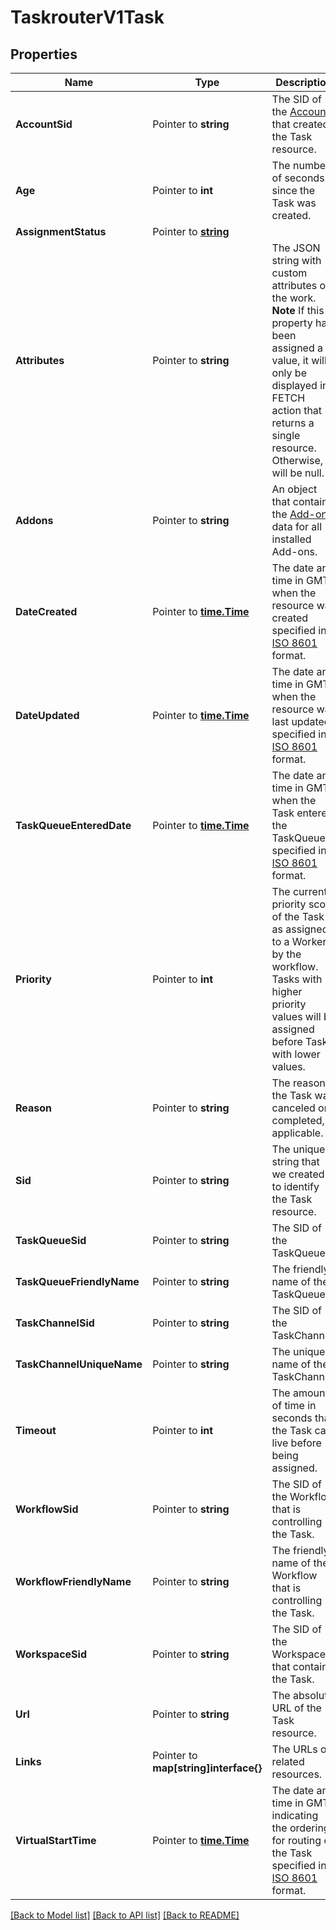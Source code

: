 # TaskrouterV1Task

## Properties

Name | Type | Description | Notes
------------ | ------------- | ------------- | -------------
**AccountSid** | Pointer to **string** | The SID of the [Account](https://www.twilio.com/docs/iam/api/account) that created the Task resource. |
**Age** | Pointer to **int** | The number of seconds since the Task was created. |
**AssignmentStatus** | Pointer to [**string**](TaskEnumStatus.md) |  |
**Attributes** | Pointer to **string** | The JSON string with custom attributes of the work. **Note** If this property has been assigned a value, it will only be displayed in FETCH action that returns a single resource. Otherwise, it will be null. |
**Addons** | Pointer to **string** | An object that contains the [Add-on](https://www.twilio.com/docs/add-ons) data for all installed Add-ons. |
**DateCreated** | Pointer to [**time.Time**](time.Time.md) | The date and time in GMT when the resource was created specified in [ISO 8601](https://en.wikipedia.org/wiki/ISO_8601) format. |
**DateUpdated** | Pointer to [**time.Time**](time.Time.md) | The date and time in GMT when the resource was last updated specified in [ISO 8601](https://en.wikipedia.org/wiki/ISO_8601) format. |
**TaskQueueEnteredDate** | Pointer to [**time.Time**](time.Time.md) | The date and time in GMT when the Task entered the TaskQueue, specified in [ISO 8601](https://en.wikipedia.org/wiki/ISO_8601) format. |
**Priority** | Pointer to **int** | The current priority score of the Task as assigned to a Worker by the workflow. Tasks with higher priority values will be assigned before Tasks with lower values. |
**Reason** | Pointer to **string** | The reason the Task was canceled or completed, if applicable. |
**Sid** | Pointer to **string** | The unique string that we created to identify the Task resource. |
**TaskQueueSid** | Pointer to **string** | The SID of the TaskQueue. |
**TaskQueueFriendlyName** | Pointer to **string** | The friendly name of the TaskQueue. |
**TaskChannelSid** | Pointer to **string** | The SID of the TaskChannel. |
**TaskChannelUniqueName** | Pointer to **string** | The unique name of the TaskChannel. |
**Timeout** | Pointer to **int** | The amount of time in seconds that the Task can live before being assigned. |
**WorkflowSid** | Pointer to **string** | The SID of the Workflow that is controlling the Task. |
**WorkflowFriendlyName** | Pointer to **string** | The friendly name of the Workflow that is controlling the Task. |
**WorkspaceSid** | Pointer to **string** | The SID of the Workspace that contains the Task. |
**Url** | Pointer to **string** | The absolute URL of the Task resource. |
**Links** | Pointer to **map[string]interface{}** | The URLs of related resources. |
**VirtualStartTime** | Pointer to [**time.Time**](time.Time.md) | The date and time in GMT indicating the ordering for routing of the Task specified in [ISO 8601](https://en.wikipedia.org/wiki/ISO_8601) format. |

[[Back to Model list]](../README.md#documentation-for-models) [[Back to API list]](../README.md#documentation-for-api-endpoints) [[Back to README]](../README.md)


